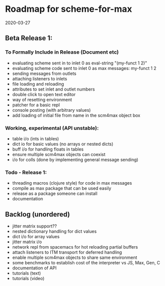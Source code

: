 # Roadmap for scheme-for-max
2020-03-27

## Beta Release 1:

### To Formally Include in Release (Document etc)
* evaluating scheme sent in to inlet 0 as eval-string "(my-funct 1 2)"  
* evaluating scheme code sent to inlet 0 as max messages: my-funct 1 2
* sending messages from outlets
* attaching listeners to inlets
* file loading and reloading
* attributes to set inlet and outlet numbers
* double click to open text editor
* way of resetting environment
* patcher for a basic repl 
* console posting (with arbitrary values)
* add loading of initial file from name in the scm4max object box


### Working, experimental (API unstable):
* table i/o (ints in tables)
* dict io for basic values (no arrays or nested dicts)
* buff i/o for handling floats in tables
* ensure multiple scm4max objects can coexist
* i/o for colls (done by implementing general message sending)

### Todo - Release 1:
* threading macros (clojure style) for code in max messages
* compile as max package that can be used easily
* release as a package someone can install
* documentation

## Backlog (unordered)
* jitter matrix support??
* nested dictionary handling for dict values
* dict i/o for array values
* jitter matrix i/o
* network repl from spacemacs for hot reloading partial buffers
* attach listeners to ITM transport for deferred handling
* enable multiple scm4max objects to share same environment
* some benchmarks to establish cost of the interpreter vs JS, Max, Gen, C
* documentation of API
* tutorials (text)
* tutorials (video)

